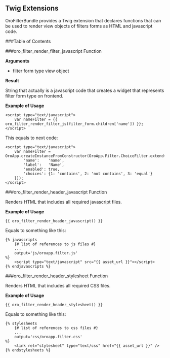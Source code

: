 Twig Extensions
---------------

OroFilterBundle provides a Twig extension that declares functions that can be used
to render view objects of filters forms as HTML and javascript code.

###Table of Contents


###oro_filter_render_filter_javascript Function

**Arguments**

* filter form type view object

**Result**

String that actually is a javascript code that creates a widget that represents filter form type on frontend.

**Example of Usage**

```
<script type="text/javascript">
    var nameFilter = {{ oro_filter_render_filter_js(filter_form.children['name']) }};
</script>
```

This equals to next code:

```
<script type="text/javascript">
    var nameFilter = OroApp.createInstanceFromConstructor(OroApp.Filter.ChoiceFilter.extend({
        'name':    'name',
        'label':   'Name',
        'enabled': true,
        'choices': {1: 'contains', 2: 'not contains', 3: 'equal'}
    }));
</script>
```


###oro_filter_render_header_javascript Function

Renders HTML that includes all required javascript files.

**Example of Usage**

```
{{ oro_filter_render_header_javascript() }}
```

Equals to something like this:

```
{% javascripts
    {# list of references to js files #}
    ...
    output='js/oroapp.filter.js'
%}
    <script type="text/javascript" src="{{ asset_url }}"></script>
{% endjavascripts %}
```


###oro_filter_render_header_stylesheet Function

Renders HTML that includes all required CSS files.

**Example of Usage**

```
{{ oro_filter_render_header_stylesheet() }}
```

Equals to something like this:

```
{% stylesheets
    {# list of references to css files #}
    ...
    output='css/oroapp.filter.css'
%}
    <link rel="stylesheet" type="text/css" href="{{ asset_url }}" />
{% endstylesheets %}
```
